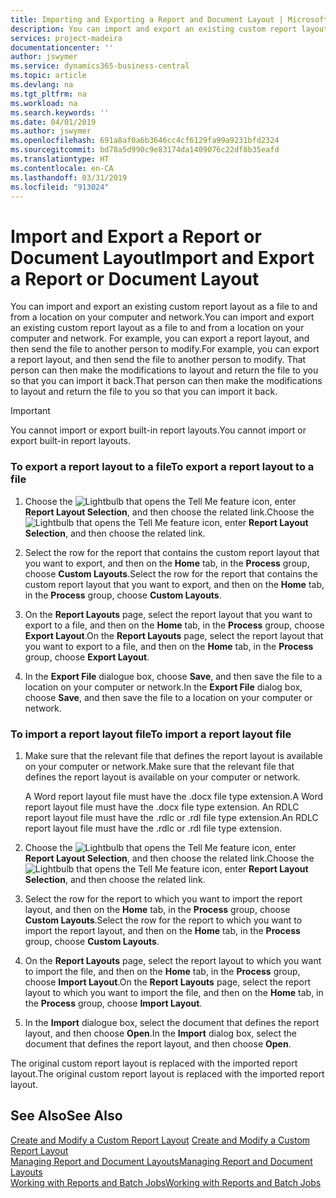 ```yaml
---
title: Importing and Exporting a Report and Document Layout | Microsoft Docs
description: You can import and export an existing custom report layout as a file to and from a location on your computer and network.
services: project-madeira
documentationcenter: ''
author: jswymer
ms.service: dynamics365-business-central
ms.topic: article
ms.devlang: na
ms.tgt_pltfrm: na
ms.workload: na
ms.search.keywords: ''
ms.date: 04/01/2019
ms.author: jswymer
ms.openlocfilehash: 691a8af0a6b3646cc4cf6129fa99a9231bfd2324
ms.sourcegitcommit: bd78a5d990c9e83174da1409076c22df8b35eafd
ms.translationtype: HT
ms.contentlocale: en-CA
ms.lasthandoff: 03/31/2019
ms.locfileid: "913024"
---
```

# <a name="import-and-export-a-report-or-document-layout"></a><span data-ttu-id="056ec-103">Import and Export a Report or Document Layout</span><span class="sxs-lookup"><span data-stu-id="056ec-103">Import and Export a Report or Document Layout</span></span>
<span data-ttu-id="056ec-104">You can import and export an existing custom report layout as a file to and from a location on your computer and network.</span><span class="sxs-lookup"><span data-stu-id="056ec-104">You can import and export an existing custom report layout as a file to and from a location on your computer and network.</span></span> <span data-ttu-id="056ec-105">For example, you can export a report layout, and then send the file to another person to modify.</span><span class="sxs-lookup"><span data-stu-id="056ec-105">For example, you can export a report layout, and then send the file to another person to modify.</span></span> <span data-ttu-id="056ec-106">That person can then make the modifications to layout and return the file to you so that you can import it back.</span><span class="sxs-lookup"><span data-stu-id="056ec-106">That person can then make the modifications to layout and return the file to you so that you can import it back.</span></span>  

> [!IMPORTANT]  
>  <span data-ttu-id="056ec-107">You cannot import or export built-in report layouts.</span><span class="sxs-lookup"><span data-stu-id="056ec-107">You cannot import or export built-in report layouts.</span></span>  

### <a name="to-export-a-report-layout-to-a-file"></a><span data-ttu-id="056ec-108">To export a report layout to a file</span><span class="sxs-lookup"><span data-stu-id="056ec-108">To export a report layout to a file</span></span>  

1.  <span data-ttu-id="056ec-109">Choose the ![Lightbulb that opens the Tell Me feature](media/ui-search/search_small.png "Tell me what you want to do") icon, enter **Report Layout Selection**, and then choose the related link.</span><span class="sxs-lookup"><span data-stu-id="056ec-109">Choose the ![Lightbulb that opens the Tell Me feature](media/ui-search/search_small.png "Tell me what you want to do") icon, enter **Report Layout Selection**, and then choose the related link.</span></span>  

2.  <span data-ttu-id="056ec-110">Select the row for the report that contains the custom report layout that you want to export, and then on the **Home** tab, in the **Process** group, choose **Custom Layouts**.</span><span class="sxs-lookup"><span data-stu-id="056ec-110">Select the row for the report that contains the custom report layout that you want to export, and then on the **Home** tab, in the **Process** group, choose **Custom Layouts**.</span></span>  

3.  <span data-ttu-id="056ec-111">On the **Report Layouts** page, select the report layout that you want to export to a file, and then on the **Home** tab, in the **Process** group, choose **Export Layout**.</span><span class="sxs-lookup"><span data-stu-id="056ec-111">On the **Report Layouts** page, select the report layout that you want to export to a file, and then on the **Home** tab, in the **Process** group, choose **Export Layout**.</span></span>  

4.  <span data-ttu-id="056ec-112">In the **Export File** dialogue box, choose **Save**, and then save the file to a location on your computer or network.</span><span class="sxs-lookup"><span data-stu-id="056ec-112">In the **Export File** dialog box, choose **Save**, and then save the file to a location on your computer or network.</span></span>  

### <a name="to-import-a-report-layout-file"></a><span data-ttu-id="056ec-113">To import a report layout file</span><span class="sxs-lookup"><span data-stu-id="056ec-113">To import a report layout file</span></span>  

1.  <span data-ttu-id="056ec-114">Make sure that the relevant file that defines the report layout is available on your computer or network.</span><span class="sxs-lookup"><span data-stu-id="056ec-114">Make sure that the relevant file that defines the report layout is available on your computer or network.</span></span>  

     <span data-ttu-id="056ec-115">A Word report layout file must have the .docx file type extension.</span><span class="sxs-lookup"><span data-stu-id="056ec-115">A Word report layout file must have the .docx file type extension.</span></span> <span data-ttu-id="056ec-116">An RDLC report layout file must have the .rdlc or .rdl file type extension.</span><span class="sxs-lookup"><span data-stu-id="056ec-116">An RDLC report layout file must have the .rdlc or .rdl file type extension.</span></span>  

2.  <span data-ttu-id="056ec-117">Choose the ![Lightbulb that opens the Tell Me feature](media/ui-search/search_small.png "Tell me what you want to do") icon, enter **Report Layout Selection**, and then choose the related link.</span><span class="sxs-lookup"><span data-stu-id="056ec-117">Choose the ![Lightbulb that opens the Tell Me feature](media/ui-search/search_small.png "Tell me what you want to do") icon, enter **Report Layout Selection**, and then choose the related link.</span></span>  

3.  <span data-ttu-id="056ec-118">Select the row for the report to which you want to import the report layout, and then on the **Home** tab, in the **Process** group, choose **Custom Layouts**.</span><span class="sxs-lookup"><span data-stu-id="056ec-118">Select the row for the report to which you want to import the report layout, and then on the **Home** tab, in the **Process** group, choose **Custom Layouts**.</span></span>  

4.  <span data-ttu-id="056ec-119">On the **Report Layouts** page, select the report layout to which you want to import the file, and then on the **Home** tab, in the **Process** group, choose **Import Layout**.</span><span class="sxs-lookup"><span data-stu-id="056ec-119">On the **Report Layouts** page, select the report layout to which you want to import the file, and then on the **Home** tab, in the **Process** group, choose **Import Layout**.</span></span>  

5.  <span data-ttu-id="056ec-120">In the **Import** dialogue box, select the document that defines the report layout, and then choose **Open**.</span><span class="sxs-lookup"><span data-stu-id="056ec-120">In the **Import** dialog box, select the document that defines the report layout, and then choose **Open**.</span></span>  

 <span data-ttu-id="056ec-121">The original custom report layout is replaced with the imported report layout.</span><span class="sxs-lookup"><span data-stu-id="056ec-121">The original custom report layout is replaced with the imported report layout.</span></span>  

## <a name="see-also"></a><span data-ttu-id="056ec-122">See Also</span><span class="sxs-lookup"><span data-stu-id="056ec-122">See Also</span></span>  
 <span data-ttu-id="056ec-123">[Create and Modify a Custom Report Layout](ui-how-create-custom-report-layout.md) </span><span class="sxs-lookup"><span data-stu-id="056ec-123">[Create and Modify a Custom Report Layout](ui-how-create-custom-report-layout.md) </span></span>  
 [<span data-ttu-id="056ec-124">Managing Report and Document Layouts</span><span class="sxs-lookup"><span data-stu-id="056ec-124">Managing Report and Document Layouts</span></span>](ui-manage-report-layouts.md)  
 [<span data-ttu-id="056ec-125">Working with Reports and Batch Jobs</span><span class="sxs-lookup"><span data-stu-id="056ec-125">Working with Reports and Batch Jobs</span></span>](ui-work-report.md)    
